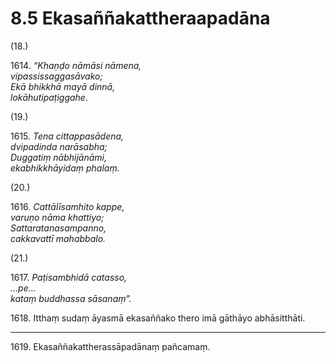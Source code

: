 

# 8.5 Ekasaññakattheraapadāna



(18.)

1614\. _“Khaṇḍo nāmāsi nāmena,_  
_vipassissaggasāvako;_  
_Ekā bhikkhā mayā dinnā,_  
_lokāhutipaṭiggahe._  


(19.)

1615\. _Tena cittappasādena,_  
_dvipadinda narāsabha;_  
_Duggatiṃ nābhijānāmi,_  
_ekabhikkhāyidaṃ phalaṃ._  


(20.)

1616\. _Cattālīsamhito kappe,_  
_varuṇo nāma khattiyo;_  
_Sattaratanasampanno,_  
_cakkavattī mahabbalo._  


(21.)

1617\. _Paṭisambhidā catasso,_  
_…pe…_  
_kataṃ buddhassa sāsanaṃ”._  


1618\. Itthaṃ sudaṃ āyasmā ekasaññako thero imā gāthāyo abhāsitthāti.

---

1619\. Ekasaññakattherassāpadānaṃ pañcamaṃ.





